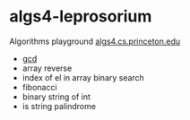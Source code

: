 # algs4-leprosorium

Algorithms playground [algs4.cs.princeton.edu](https://algs4.cs.princeton.edu/home/)

- [gcd](https://github.com/solairerove/algs4-leprosorium/blob/master/euclid-highest-common-factor/src/main/java/com/github/solairerove/algs4/leprosorium/gcd_euclid/Application.java)
- array reverse
- index of el in array binary search
- fibonacci
- binary string of int
- is string palindrome
